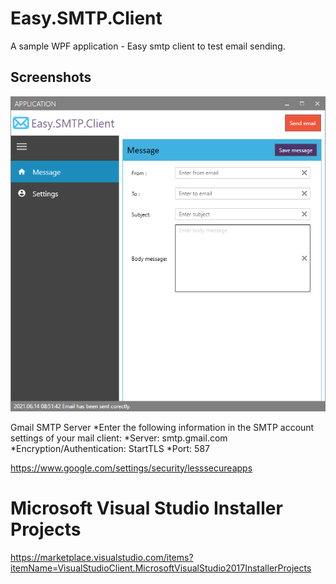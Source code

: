 # Easy.SMTP.Client
A sample WPF application - Easy smtp client to test email sending.

## Screenshots
<div align="center">

<img alt="screenshot01" src="./docs/easy.smpt.client.png">

</div>

Gmail SMTP Server
*Enter the following information in the SMTP account settings of your mail client:
*Server: smtp.gmail.com
*Encryption/Authentication: StartTLS
*Port: 587

https://www.google.com/settings/security/lesssecureapps

# Microsoft Visual Studio Installer Projects

https://marketplace.visualstudio.com/items?itemName=VisualStudioClient.MicrosoftVisualStudio2017InstallerProjects

